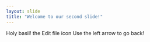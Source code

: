 ```yaml
---
layout: slide
title: "Welcome to our second slide!"
---
```

Holy basil! the Edit file icon
Use the left arrow to go back!
